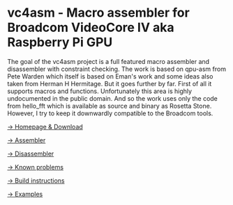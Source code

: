# vc4asm - Macro assembler for Broadcom VideoCore IV aka Raspberry Pi GPU

The goal of the vc4asm project is a full featured macro assembler and disassembler with constraint checking.
The work is based on qpu-asm from Pete Warden which itself is based on Eman's work and some ideas also taken from Herman H Hermitage. But it goes further by far. First of all it supports macros and functions.
Unfortunately this area is highly undocumented in the public domain. And so the work uses only the code from hello_fft which is available as source and binary as Rosetta Stone. However, I try to keep it downwardly compatible to the Broadcom tools.

<a href="http://www.maazl.de/project/vc4asm/index.html#download">&rarr; Homepage & Download</a>

<a href="http://www.maazl.de/project/vc4asm/index.html#vc4asm">&rarr; Assembler</a>

<a href="http://www.maazl.de/project/vc4asm/index.html#vc4dis">&rarr; Disassembler</a>

<a href="http://www.maazl.de/project/vc4asm/index.html#bugs">&rarr; Known problems</a>

<a href="http://www.maazl.de/project/vc4asm/index.html#build">&rarr; Build instructions</a>

<a href="http://www.maazl.de/project/vc4asm/index.html#sample">&rarr; Examples</a>
